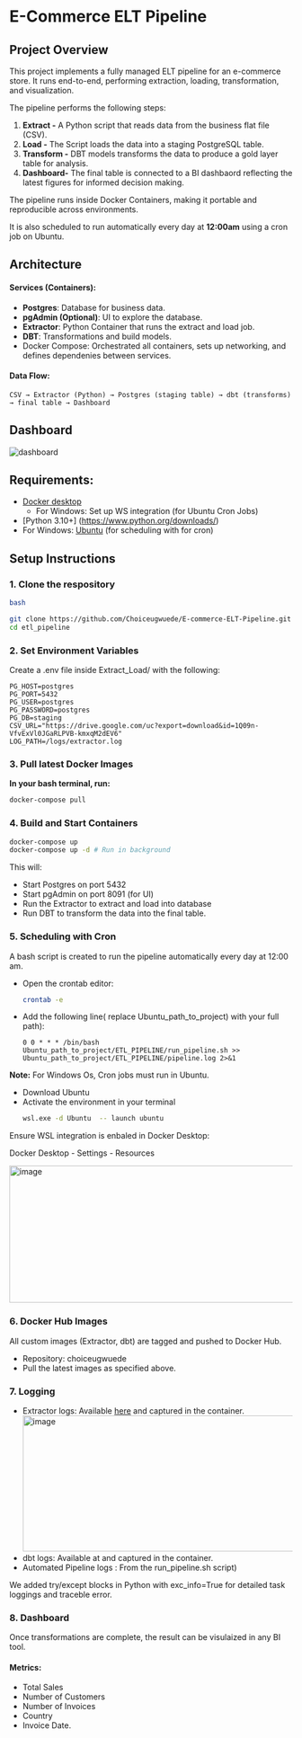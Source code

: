# E-Commerce ELT Pipeline

## Project Overview

This project implements a fully managed ELT pipeline for an e-commerce store. It runs end-to-end, performing extraction, loading, transformation, and visualization.

The pipeline performs the following steps:

1. **Extract -** A Python script that reads data from the business flat file (CSV).
2. **Load -** The Script loads the data into a staging PostgreSQL table.
3. **Transform -** DBT models transforms the data to produce a gold layer table for analysis.
4. **Dashboard-** The final table is connected to a BI dashbaord reflecting the latest figures for informed decision making.

The pipeline runs inside Docker Containers, making it portable and reproducible across environments.

It is also scheduled to run automatically every day at **12:00am** using a cron job on Ubuntu.

## Architecture

#### Services (Containers):
- **Postgres**: Database for business data.
- **pgAdmin (Optional)**: UI to explore the database.
- **Extractor**: Python Container that runs the extract and load job.
- **DBT**: Transformations and build models.
- Docker Compose: Orchestrated all containers, sets up networking, and defines dependenies between services.

#### Data Flow:
``` 
CSV → Extractor (Python) → Postgres (staging table) → dbt (transforms) → final table → Dashboard
```

## Dashboard

![dashboard](<img width="885" height="495" alt="image" src="https://github.com/user-attachments/assets/74a83a91-9bc0-4596-ab9a-38fcdb7b292b" />)

## Requirements:
- [Docker desktop](https://docs.docker.com/desktop/setup/install/windows-install/) 
  - For Windows: Set up WS integration (for Ubuntu Cron Jobs)
- [Python 3.10+] (https://www.python.org/downloads/)
- For Windows: [Ubuntu](https://ubuntu.com/download/desktop) (for scheduling with for cron)

## Setup Instructions
### 1. Clone the respository

``` bash
bash

git clone https://github.com/Choiceugwuede/E-commerce-ELT-Pipeline.git
cd etl_pipeline
```

### 2. Set Environment Variables
Create a .env file inside Extract_Load/ with the following:

``` env
PG_HOST=postgres
PG_PORT=5432
PG_USER=postgres
PG_PASSWORD=postgres
PG_DB=staging
CSV_URL="https://drive.google.com/uc?export=download&id=1Q09n-VfvExVl0JGaRLPVB-kmxqM2dEV6"
LOG_PATH=/logs/extractor.log
```

### 3. Pull latest Docker Images 
**In your bash terminal, run:**
``` bash
docker-compose pull
```

### 4. Build and Start Containers 
``` bash
docker-compose up
docker-compose up -d # Run in background
```

This will:
- Start Postgres on port 5432
- Start pgAdmin on port 8091 (for UI)
- Run the Extractor to extract and load into database
- Run DBT to transform the data into the final table.

### 5. Scheduling with Cron
A bash script is created to run the pipeline automatically every day at 12:00 am.
- Open the crontab editor:
  ``` bash
  crontab -e
  ```
- Add the following line( replace Ubuntu_path_to_project) with your full path):
  ```
  0 0 * * * /bin/bash Ubuntu_path_to_project/ETL_PIPELINE/run_pipeline.sh >> Ubuntu_path_to_project/ETL_PIPELINE/pipeline.log 2>&1
  ```

**Note:** For Windows Os, Cron jobs must run in Ubuntu. 
- Download Ubuntu
- Activate the environment in your terminal
  ``` bash
  wsl.exe -d Ubuntu  -- launch ubuntu
  ```
Ensure WSL integration is enbaled in Docker Desktop:

Docker Desktop - Settings - Resources 

<img width="593" height="244" alt="image" src="https://github.com/user-attachments/assets/ed6c26cb-2bf2-4761-923c-e4fe7250dcbe" />

### 6. Docker Hub Images
All custom images (Extractor, dbt) are tagged and pushed to Docker Hub.
- Repository: choiceugwuede
- Pull the latest images as specified above.

### 7. Logging
- Extractor logs: Available [here](https://github.com/Choiceugwuede/E-commerce-ELT-Pipeline/blob/main/logs/extractor.log) and captured in the container.
  <img width="777" height="242" alt="image" src="https://github.com/user-attachments/assets/2ad60d34-a052-462b-bc62-50e4d5f188cc" />
- dbt logs: Available at and captured in the container.
- Automated Pipeline logs : From the run_pipeline.sh script)
  
We added try/except blocks in Python with exc_info=True for detailed task loggings and traceble error.

### 8. Dashboard
Once transformations are complete, the result can be visulaized in any BI tool.

#### Metrics:
- Total Sales
- Number of Customers
- Number of Invoices
- Country
- Invoice Date.








